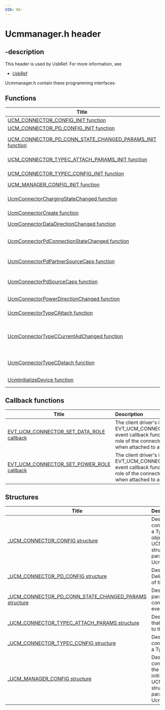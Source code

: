 ```yaml
---
UID: NA:
---
```


# Ucmmanager.h header

## -description

This header is used by UsbRef. For more information, see
- [UsbRef](../_UsbRef/index.md)

Ucmmanager.h contain these programming interfaces:


## Functions

| Title   | Description   |
| ---- |:---- |
| [UCM_CONNECTOR_CONFIG_INIT function](nf-ucmmanager-ucm_connector_config_init.md) | Initializes a UCM_CONNECTOR_CONFIG structure. |
| [UCM_CONNECTOR_PD_CONFIG_INIT function](nf-ucmmanager-ucm_connector_pd_config_init.md) | Initializes a UCM_CONNECTOR_PD_CONFIG structure. |
| [UCM_CONNECTOR_PD_CONN_STATE_CHANGED_PARAMS_INIT function](nf-ucmmanager-ucm_connector_pd_conn_state_changed_params_init.md) | Initializes a UCM_CONNECTOR_PD_CONN_STATE_CHANGED_PARAMS structure. |
| [UCM_CONNECTOR_TYPEC_ATTACH_PARAMS_INIT function](nf-ucmmanager-ucm_connector_typec_attach_params_init.md) | Initializes a UCM_CONNECTOR_TYPEC_ATTACH_PARAMS structure. |
| [UCM_CONNECTOR_TYPEC_CONFIG_INIT function](nf-ucmmanager-ucm_connector_typec_config_init.md) | Initializes the UCM_CONNECTOR_TYPEC_CONFIG structure. |
| [UCM_MANAGER_CONFIG_INIT function](nf-ucmmanager-ucm_manager_config_init.md) | Initializes a UCM_MANAGER_CONFIG structure. |
| [UcmConnectorChargingStateChanged function](nf-ucmmanager-ucmconnectorchargingstatechanged.md) | Notifies the USB connector manager framework extension (UcmCx) with the updated charging state of the partner connector. |
| [UcmConnectorCreate function](nf-ucmmanager-ucmconnectorcreate.md) | Creates a connector object. |
| [UcmConnectorDataDirectionChanged function](nf-ucmmanager-ucmconnectordatadirectionchanged.md) | Notifies the USB connector manager framework extension (UcmCx) with the new data role of a change in data role. |
| [UcmConnectorPdConnectionStateChanged function](nf-ucmmanager-ucmconnectorpdconnectionstatechanged.md) | Notifies the USB connector manager framework extension (UcmCx) with the connection capabilities of the currently negotiated PD contract (if any). |
| [UcmConnectorPdPartnerSourceCaps function](nf-ucmmanager-ucmconnectorpdpartnersourcecaps.md) | Notifies the USB connector manager framework extension (UcmCx) with the power source capabilities of the partner connector. |
| [UcmConnectorPdSourceCaps function](nf-ucmmanager-ucmconnectorpdsourcecaps.md) | Notifies the USB connector manager framework extension (UcmCx) with the power source capabilities of the connector. |
| [UcmConnectorPowerDirectionChanged function](nf-ucmmanager-ucmconnectorpowerdirectionchanged.md) | Notifies the USB connector manager framework extension (UcmCx) with the new power role of the partner connector. |
| [UcmConnectorTypeCAttach function](nf-ucmmanager-ucmconnectortypecattach.md) | Notifies the USB connector manager framework extension (UcmCx) when a partner connector is attached. |
| [UcmConnectorTypeCCurrentAdChanged function](nf-ucmmanager-ucmconnectortypeccurrentadchanged.md) | Notifies the USB connector manager framework extension (UcmCx) when the specified connector changes the current advertisement. Either the connector changes it (when it is DFP/Source), or the partner changed it (when it is UFP/Sink). |
| [UcmConnectorTypeCDetach function](nf-ucmmanager-ucmconnectortypecdetach.md) | Notifies the USB connector manager framework extension (UcmCx) when the partner connector detaches from the specified Type-C connector. |
| [UcmInitializeDevice function](nf-ucmmanager-ucminitializedevice.md) | Initializes the USB connector manager framework extension (UcmCx). |

## Callback functions

| Title   | Description   |
| ---- |:---- |
| [EVT_UCM_CONNECTOR_SET_DATA_ROLE callback](nc-ucmmanager-evt_ucm_connector_set_data_role.md) | The client driver's implementation of the EVT_UCM_CONNECTOR_SET_DATA_ROLE event callback function that swaps the data role of the connector to the specified role when attached to a partner connector. |
| [EVT_UCM_CONNECTOR_SET_POWER_ROLE callback](nc-ucmmanager-evt_ucm_connector_set_power_role.md) | The client driver's implementation of the EVT_UCM_CONNECTOR_SET_POWER_ROLE event callback function that sets the power role of the connector to the specified role when attached to a partner connector. |

## Structures

| Title   | Description   |
| ---- |:---- |
| [_UCM_CONNECTOR_CONFIG structure](ns-ucmmanager-_ucm_connector_config.md) | Describes the configuration options for a Type-C connector object. An initialized UCM_MANAGER_CONFIG structure is an input parameter value to UcmInitializeDevice. |
| [_UCM_CONNECTOR_PD_CONFIG structure](ns-ucmmanager-_ucm_connector_pd_config.md) | Describes the Power Delivery 2.0 capabilities of the connector. |
| [_UCM_CONNECTOR_PD_CONN_STATE_CHANGED_PARAMS structure](ns-ucmmanager-_ucm_connector_pd_conn_state_changed_params.md) | Describes the parameters for PD connection changed event. |
| [_UCM_CONNECTOR_TYPEC_ATTACH_PARAMS structure](ns-ucmmanager-_ucm_connector_typec_attach_params.md) | Describes the partner that is currently attached to the connector. |
| [_UCM_CONNECTOR_TYPEC_CONFIG structure](ns-ucmmanager-_ucm_connector_typec_config.md) | Describes the configuration options for a Type-C connector. |
| [_UCM_MANAGER_CONFIG structure](ns-ucmmanager-_ucm_manager_config.md) | Describes the configuration options for the UCM Manager. An initialized UCM_MANAGER_CONFIG structure is an input parameter value to UcmInitializeDevice. |
